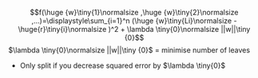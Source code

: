 $$f(\huge {w}\tiny{1}\normalsize ,\huge {w}\tiny{2}\normalsize ,...)=\displaystyle\sum_{i=1}^n (\huge {w}\tiny{Li}\normalsize - \huge{r}\tiny{i}\normalsize )^2 + \lambda \tiny{0}\normalsize ||w||\tiny {0}$$
$\lambda \tiny{0}\normalsize ||w||\tiny {0}$ = minimise number of leaves
- Only split if you decrease squared error by $\lambda \tiny{0}$